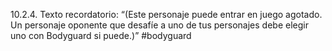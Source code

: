 10.2.4. Texto recordatorio: “(Este personaje puede entrar en juego agotado. Un personaje oponente que desafíe a uno de tus personajes debe elegir uno con Bodyguard si puede.)”
#bodyguard 